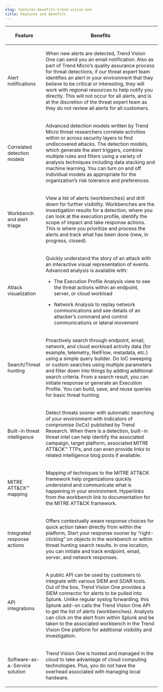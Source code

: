 ```yaml
---
slug: features-benefits-trend-vision-one
title: Features and benefits
---
```


<table>
<colgroup>
<col style="width: 25%" />
<col style="width: 75%" />
</colgroup>
<thead>
<tr>
<th><p>Feature</p></th>
<th><p>Benefits</p></th>
</tr>
</thead>
<tbody>
<tr>
<td><p>Alert notifications</p></td>
<td><p>When new alerts are detected, Trend Vision One can send you an email notification. Also as part of Trend Micro’s quality assurance process for threat detections, if our threat expert team identifies an alert in your environment that they believe to be critical or interesting, they will work with regional resources to help notify you directly. This will not occur for all alerts, and is at the discretion of the threat expert team as they do not review all alerts for all customers.</p></td>
</tr>
<tr>
<td><p>Correlated detection models</p></td>
<td><p>Advanced detection models written by Trend Micro threat researchers correlate activities within or across security layers to find undiscovered attacks. The detection models, which generate the alert triggers, combine multiple rules and filters using a variety of analysis techniques including data stacking and machine learning. You can turn on and off individual models as appropriate for the organization’s risk tolerance and preferences.</p></td>
</tr>
<tr>
<td><p>Workbench and alert triage</p></td>
<td><p>View a list of alerts (workbenches) and drill down for further visibility. Workbenches are the investigation results for a detection, where you can look at the execution profile, identify the scope of impact and take response actions. This is where you prioritize and process the alerts and track what has been done (new, in progress, closed).</p></td>
</tr>
<tr>
<td><p>Attack visualization</p></td>
<td><p>Quickly understand the story of an attack with an interactive visual representation of events. Advanced analysis is available with:</p>
<ul>
<li><p>The Execution Profile Analysis view to see the threat actions within an endpoint, server, or cloud workload</p></li>
<li><p>Network Analysis to replay network communications and see details of an attacker’s command and control communications or lateral movement</p></li>
</ul></td>
</tr>
<tr>
<td><p>Search/Threat hunting</p></td>
<td><p>Proactively search through endpoint, email, network, and cloud workload activity data (for example, telemetry, NetFlow, metadata, etc.) using a simple query builder. Do IoC sweeping or custom searches using multiple parameters and filter down into things by adding additional search criteria. From a search result, you can initiate response or generate an Execution Profile. You can build, save, and reuse queries for basic threat hunting.</p></td>
</tr>
<tr>
<td><p>Built-in threat intelligence</p></td>
<td><p>Detect threats sooner with automatic searching of your environment with indicators of compromise (IoCs) published by Trend Research. When there is a detection, built-in threat intel can help identify the associated campaign, target platform, associated MITRE ATT&amp;CK™ TTPs, and can even provide links to related intelligence blog posts if available.</p></td>
</tr>
<tr>
<td><p>MITRE ATT&amp;CK™ mapping</p></td>
<td><p>Mapping of techniques to the MITRE ATT&amp;CK framework help organizations quickly understand and communicate what is happening in your environment. Hyperlinks from the workbench link to documentation for the MITRE ATT&amp;CK framework.</p></td>
</tr>
<tr>
<td><p>Integrated response actions</p></td>
<td><p>Offers contextually aware response choices for quick action taken directly from within the platform, Start your response sooner by “right-clicking” on objects in the workbench or within threat hunting search results. In one location, you can initiate and track endpoint, email, server, and network responses.</p></td>
</tr>
<tr>
<td><p>API integrations</p></td>
<td><p>A public API can be used by customers to integrate with various SIEM and SOAR tools. Out of the box, Trend Vision One provides a SIEM connector for alerts to be pulled into Splunk. Unlike regular syslog forwarding, this Splunk add-on calls the Trend Vision One API to get the list of alerts (workbenches). Analysts can click on the alert from within Splunk and be taken to the associated workbench in the Trend Vision One platform for additional visibility and investigation.</p></td>
</tr>
<tr>
<td><p>Software-as-a-Service solution</p></td>
<td><p>Trend Vision One is hosted and managed in the cloud to take advantage of cloud computing technologies. Plus, you do not have the overhead associated with managing local hardware.</p></td>
</tr>
</tbody>
</table>
